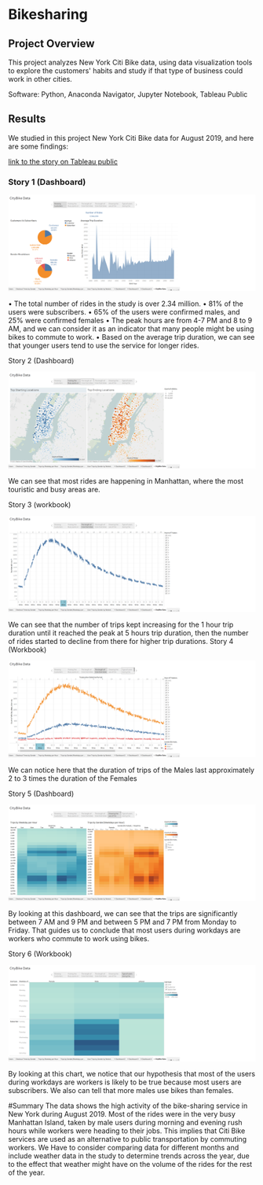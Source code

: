 # Bikesharing

## Project Overview
This project analyzes New York Citi Bike data, using data visualization tools to explore the customers' habits and study if that type of business could work in other cities.

Software: Python, Anaconda Navigator, Jupyter Notebook, Tableau Public 

## Results

We studied in this project New York Citi Bike data for August 2019, and here are some findings:

[link to the story on Tableau public](https://s3.amazonaws.com/tripdata/201809-citibike-tripdata.csv.zip)


### Story 1 (Dashboard)

![](https://github.com/ALEIN3/bikesharing/blob/main/Images/Showing%20%20Customers%20Data.png)

•	The total number of rides in the study is over 2.34 million.
•	81% of the users were subscribers.
•	65% of the users were confirmed males, and 25% were confirmed females
•	The peak hours are from 4-7 PM and 8 to 9 AM, and we can consider it as an indicator that many people might be using bikes to commute to work.
•	Based on the average trip duration, we can see that younger users tend to use the service for longer rides.

Story 2 (Dashboard)

![](https://github.com/ALEIN3/bikesharing/blob/main/Images/Finding%20the%20Busy%20spots%20on%20the%20map.png)

We can see that most rides are happening in Manhattan, where the most touristic and busy areas are.

Story 3 (workbook)

![](https://github.com/ALEIN3/bikesharing/blob/main/Images/The%20length%20of%20time%20that%20bikes%20are%20checked%20out%20for%20all%20riders.png)

We can see that the number of trips kept increasing for the 1 hour trip duration until it reached the peak at 5 hours trip duration, then the number of rides started to decline from there for higher trip durations.
Story 4 (Workbook)

![](https://github.com/ALEIN3/bikesharing/blob/main/Images/The%20length%20of%20time%20that%20bikes%20are%20checked%20out%20for%20each%20gender.png)

We can notice here that the duration of trips of the Males last approximately 2 to 3 times the duration of the Females

Story 5 (Dashboard)

![](https://github.com/ALEIN3/bikesharing/blob/main/Images/Showing%20the%20use%20of%20the%20bikes%20by%20customers%20during%20the%20weekdays.png)

By looking at this dashboard, we can see that the trips are significantly between 7 AM and 9 PM and between 5 PM and 7 PM from Monday to Friday. That guides us to conclude that most users during workdays are workers who commute to work using bikes.

Story 6 (Workbook)

![](https://github.com/ALEIN3/bikesharing/blob/main/Images/Type%20of%20users%20during%20the%20weekdays.png)

By looking at this chart, we notice that our hypothesis that most of the users during workdays are workers is likely to be true because most users are subscribers.
We also can tell that more males use bikes than females.

#Summary
The data shows the high activity of the bike-sharing service in New York during August 2019.
Most of the rides were in the very busy Manhattan Island, taken by male users during morning and evening rush hours while workers were heading to their jobs. This implies that Citi Bike services are used as an alternative to public transportation by commuting workers.
We Have to consider comparing data for different months and include weather data in the study to determine trends across the year, due to the effect that weather might have on the volume of the rides for the rest of the year.
